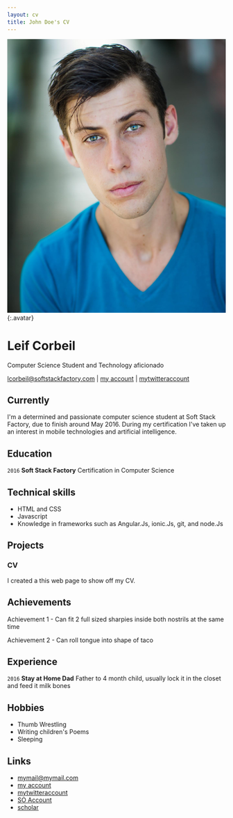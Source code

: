 ```yaml
---
layout: cv
title: John Doe's CV
---
```


![Leif](./media/LeifsHeadshot.jpg){:.avatar}

# Leif Corbeil
Computer Science Student and Technology aficionado

<div id="webaddress">
<a href="mailto:">lcorbeil@softstackfactory.com</a>
|
<i class="fa fa-github"></i> <a href="http://github.com/">my account</a>
|
<i class="fa fa-twitter"></i> <a href="http://twitter.com/">mytwitteraccount</a>
</div>


## Currently

I'm a determined and passionate computer science student at Soft Stack Factory, due to finish around May 2016. During my certification I've taken up an interest in mobile technologies and artificial intelligence.

## Education

`2016`
__Soft Stack Factory__ Certification in Computer Science

## Technical skills

* HTML and CSS
* Javascript
* Knowledge in frameworks such as Angular.Js, ionic.Js, git, and node.Js

## Projects

### CV

I created a this web page to show off my CV.  

## Achievements

Achievement 1  - Can fit 2 full sized sharpies inside both nostrils at the same time

Achievement 2 - Can roll tongue into shape of taco

## Experience

`2016`
__Stay at Home Dad__ 
Father to 4 month child, usually lock it in the closet and feed it milk bones

## Hobbies

* Thumb Wrestling
* Writing children's Poems 
* Sleeping

## Links

* <i class="fa fa-envelope"></i> <a href="mailto:">mymail@mymail.com</a><br />
* <i class="fa fa-github"></i> <a href="http://github.com/">my account</a><br />
* <i class="fa fa-twitter"></i> <a href="http://twitter.com/">mytwitteraccount</a><br />
* <i class="fa fa-stack-overflow"></i> <a href="http://stackoverflow.com/">SO Account</a>
* <i class="fa fa-google"></i> <a href="http://scholar.google.com/">scholar</a>
